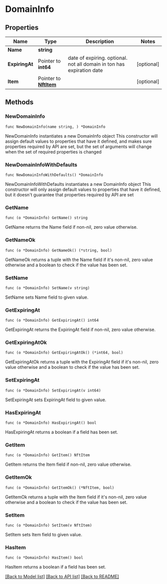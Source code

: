 # DomainInfo

## Properties

Name | Type | Description | Notes
------------ | ------------- | ------------- | -------------
**Name** | **string** |  | 
**ExpiringAt** | Pointer to **int64** | date of expiring. optional. not all domain in ton has expiration date | [optional] 
**Item** | Pointer to [**NftItem**](NftItem.md) |  | [optional] 

## Methods

### NewDomainInfo

`func NewDomainInfo(name string, ) *DomainInfo`

NewDomainInfo instantiates a new DomainInfo object
This constructor will assign default values to properties that have it defined,
and makes sure properties required by API are set, but the set of arguments
will change when the set of required properties is changed

### NewDomainInfoWithDefaults

`func NewDomainInfoWithDefaults() *DomainInfo`

NewDomainInfoWithDefaults instantiates a new DomainInfo object
This constructor will only assign default values to properties that have it defined,
but it doesn't guarantee that properties required by API are set

### GetName

`func (o *DomainInfo) GetName() string`

GetName returns the Name field if non-nil, zero value otherwise.

### GetNameOk

`func (o *DomainInfo) GetNameOk() (*string, bool)`

GetNameOk returns a tuple with the Name field if it's non-nil, zero value otherwise
and a boolean to check if the value has been set.

### SetName

`func (o *DomainInfo) SetName(v string)`

SetName sets Name field to given value.


### GetExpiringAt

`func (o *DomainInfo) GetExpiringAt() int64`

GetExpiringAt returns the ExpiringAt field if non-nil, zero value otherwise.

### GetExpiringAtOk

`func (o *DomainInfo) GetExpiringAtOk() (*int64, bool)`

GetExpiringAtOk returns a tuple with the ExpiringAt field if it's non-nil, zero value otherwise
and a boolean to check if the value has been set.

### SetExpiringAt

`func (o *DomainInfo) SetExpiringAt(v int64)`

SetExpiringAt sets ExpiringAt field to given value.

### HasExpiringAt

`func (o *DomainInfo) HasExpiringAt() bool`

HasExpiringAt returns a boolean if a field has been set.

### GetItem

`func (o *DomainInfo) GetItem() NftItem`

GetItem returns the Item field if non-nil, zero value otherwise.

### GetItemOk

`func (o *DomainInfo) GetItemOk() (*NftItem, bool)`

GetItemOk returns a tuple with the Item field if it's non-nil, zero value otherwise
and a boolean to check if the value has been set.

### SetItem

`func (o *DomainInfo) SetItem(v NftItem)`

SetItem sets Item field to given value.

### HasItem

`func (o *DomainInfo) HasItem() bool`

HasItem returns a boolean if a field has been set.


[[Back to Model list]](../README.md#documentation-for-models) [[Back to API list]](../README.md#documentation-for-api-endpoints) [[Back to README]](../README.md)


